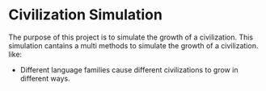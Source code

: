 <!--
 * @Author: hibana2077 hibana2077@gmail.com
 * @Date: 2024-04-18 15:29:04
 * @LastEditors: hibana2077 hibana2077@gmail.com
 * @LastEditTime: 2024-04-18 15:34:41
 * @FilePath: \llm_agent_flow_lab\lab\civilization_simulation\README.md
 * @Description:
-->
# Civilization Simulation

The purpose of this project is to simulate the growth of a civilization. This simulation cantains a multi methods to simulate the growth of a civilization. like:

- Different language families cause different civilizations to grow in different ways.
